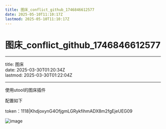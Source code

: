 ```yaml
---
title: 图床_conflict_github_1746846612577
date: 2025-05-10T11:10:17Z
lastmod: 2025-05-10T11:10:17Z
---
```


# 图床_conflict_github_1746846612577

---

title: 图床  
date: 2025-03-30T01:20:34Z  
lastmod: 2025-03-30T01:22:04Z

---

使用utool的图床插件

配置如下

token：1118|KhdjoxynG4OfjgmLGRykfihmADX8m2fgEjeUEG09

![image](assets/image-20250330012133-qir3up7.png)
